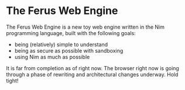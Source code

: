 # The Ferus Web Engine
The Ferus Web Engine is a new toy web engine written in the Nim programming language, built with the following goals:
- being (relatively) simple to understand
- being as secure as possible with sandboxing
- using Nim as much as possible

It is far from completion as of right now. The browser right now is going through a phase of rewriting and architectural changes underway.
Hold tight!
